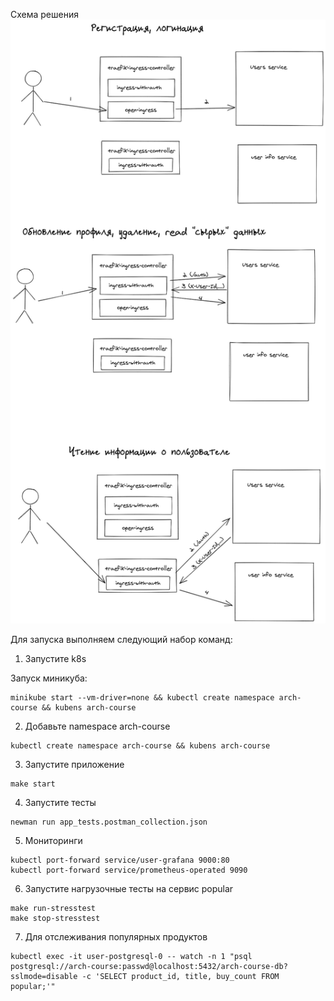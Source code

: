Схема решения
![schema](./README.assets/schema.png)

Для запуска выполняем следующий набор команд:

1) Запустите k8s

Запуск миникуба:
```
minikube start --vm-driver=none && kubectl create namespace arch-course && kubens arch-course
```

2) Добавьте namespace arch-course
```
kubectl create namespace arch-course && kubens arch-course
```

3) Запустите приложение
```
make start
```

4) Запустите тесты
```
newman run app_tests.postman_collection.json
```

5) Мониторинги
```
kubectl port-forward service/user-grafana 9000:80
kubectl port-forward service/prometheus-operated 9090
```

6) Запустите нагрузочные тесты на сервис popular
```
make run-stresstest
make stop-stresstest
```

7) Для отслеживания популярных продуктов
```
kubectl exec -it user-postgresql-0 -- watch -n 1 "psql postgresql://arch-course:passwd@localhost:5432/arch-course-db?sslmode=disable -c 'SELECT product_id, title, buy_count FROM popular;'"
```